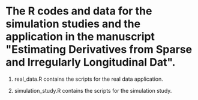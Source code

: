 # The R codes and data for the simulation studies and the application in the manuscript "Estimating Derivatives from Sparse and Irregularly Longitudinal Dat".

1. real_data.R contains the scripts for the real data application. 

2. simulation_study.R contains the scripts for the simulation study. 
